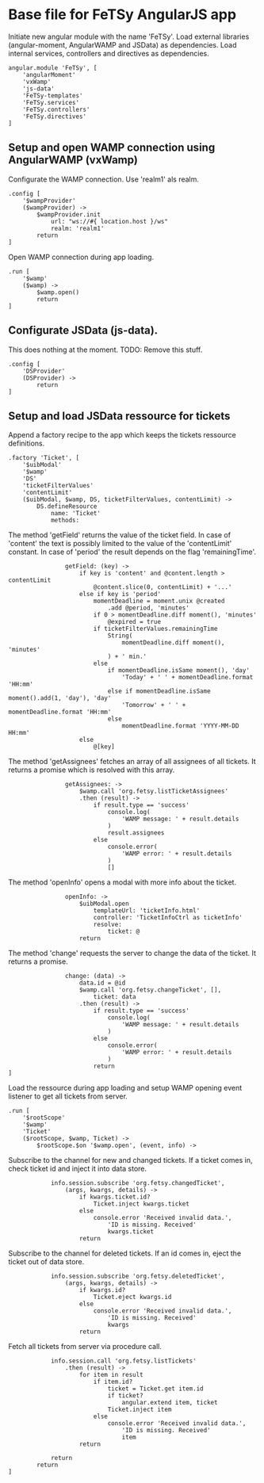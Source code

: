 # Base file for FeTSy AngularJS app

Initiate new angular module with the name 'FeTSy'. Load external libraries
(angular-moment, AngularWAMP and JSData) as dependencies. Load internal
services, controllers and directives as dependencies.

    angular.module 'FeTSy', [
        'angularMoment'
        'vxWamp'
        'js-data'
        'FeTSy-templates'
        'FeTSy.services'
        'FeTSy.controllers'
        'FeTSy.directives'
    ]


## Setup and open WAMP connection using AngularWAMP (vxWamp)

Configurate the WAMP connection. Use 'realm1' als realm.

    .config [
        '$wampProvider'
        ($wampProvider) ->
            $wampProvider.init
                url: "ws://#{ location.host }/ws"
                realm: 'realm1'
            return
    ]

Open WAMP connection during app loading.

    .run [
        '$wamp'
        ($wamp) ->
            $wamp.open()
            return
    ]


## Configurate JSData (js-data).

This does nothing at the moment. TODO: Remove this stuff.

    .config [
        'DSProvider'
        (DSProvider) ->
            return
    ]


## Setup and load JSData ressource for tickets

Append a factory recipe to the app which keeps the tickets ressource
definitions.

    .factory 'Ticket', [
        '$uibModal'
        '$wamp'
        'DS'
        'ticketFilterValues'
        'contentLimit'
        ($uibModal, $wamp, DS, ticketFilterValues, contentLimit) ->
            DS.defineResource
                name: 'Ticket'
                methods:

The method 'getField' returns the value of the ticket field. In case of
'content' the text is possibly limited to the value of the 'contentLimit'
constant. In case of 'period' the result depends on the flag
'remainingTime'.

                    getField: (key) ->
                        if key is 'content' and @content.length > contentLimit
                            @content.slice(0, contentLimit) + '...'
                        else if key is 'period'
                            momentDeadline = moment.unix @created
                                .add @period, 'minutes'
                            if 0 > momentDeadline.diff moment(), 'minutes'
                                @expired = true
                            if ticketFilterValues.remainingTime
                                String(
                                    momentDeadline.diff moment(), 'minutes'
                                ) + ' min.'
                            else
                                if momentDeadline.isSame moment(), 'day'
                                    'Today' + ' ' + momentDeadline.format 'HH:mm'
                                else if momentDeadline.isSame moment().add(1, 'day'), 'day'
                                    'Tomorrow' + ' ' + momentDeadline.format 'HH:mm'
                                else
                                    momentDeadline.format 'YYYY-MM-DD HH:mm'
                        else
                            @[key]

The method 'getAssignees' fetches an array of all assignees of all tickets.
It returns a promise which is resolved with this array.

                    getAssignees: ->
                        $wamp.call 'org.fetsy.listTicketAssignees'
                        .then (result) ->
                            if result.type == 'success'
                                console.log(
                                    'WAMP message: ' + result.details
                                )
                                result.assignees
                            else
                                console.error(
                                    'WAMP error: ' + result.details
                                )
                                []

The method 'openInfo' opens a modal with more info about the ticket.

                    openInfo: ->
                        $uibModal.open
                            templateUrl: 'ticketInfo.html'
                            controller: 'TicketInfoCtrl as ticketInfo'
                            resolve:
                                ticket: @
                        return

The method 'change' requests the server to change the data of the ticket.
It returns a promise.

                    change: (data) ->
                        data.id = @id
                        $wamp.call 'org.fetsy.changeTicket', [],
                            ticket: data
                        .then (result) ->
                            if result.type == 'success'
                                console.log(
                                    'WAMP message: ' + result.details
                                )
                            else
                                console.error(
                                    'WAMP error: ' + result.details
                                )
                            return
    ]

Load the ressource during app loading and setup WAMP opening event listener
to get all tickets from server.

    .run [
        '$rootScope'
        '$wamp'
        'Ticket'
        ($rootScope, $wamp, Ticket) ->
            $rootScope.$on '$wamp.open', (event, info) ->

Subscribe to the channel for new and changed tickets. If a ticket comes in,
check ticket id and inject it into data store.

                info.session.subscribe 'org.fetsy.changedTicket',
                    (args, kwargs, details) ->
                        if kwargs.ticket.id?
                            Ticket.inject kwargs.ticket
                        else
                            console.error 'Received invalid data.',
                                'ID is missing. Received'
                                kwargs.ticket
                        return

Subscribe to the channel for deleted tickets. If an id comes in, eject the
ticket out of data store.

                info.session.subscribe 'org.fetsy.deletedTicket',
                    (args, kwargs, details) ->
                        if kwargs.id?
                            Ticket.eject kwargs.id
                        else
                            console.error 'Received invalid data.',
                                'ID is missing. Received'
                                kwargs
                        return

Fetch all tickets from server via procedure call.

                info.session.call 'org.fetsy.listTickets'
                    .then (result) ->
                        for item in result
                            if item.id?
                                ticket = Ticket.get item.id
                                if ticket?
                                    angular.extend item, ticket
                                Ticket.inject item
                            else
                                console.error 'Received invalid data.',
                                    'ID is missing. Received'
                                    item
                        return

                return
            return
    ]
